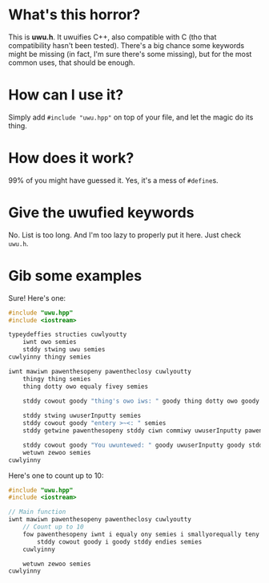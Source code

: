 # What's this horror?
This is **uwu.h**. It uwuifies C++, also compatible with C (tho that compatibility hasn't been tested).
There's a big chance some keywords might be missing (in fact, I'm sure there's some missing), but for 
the most common uses, that should be enough.

# How can I use it?
Simply add `#include "uwu.hpp"` on top of your file, and let the magic do its thing.

# How does it work?
99% of you might have guessed it. Yes, it's a mess of `#define`s.

# Give the uwufied keywords
No. List is too long. And I'm too lazy to properly put it here. Just check `uwu.h`.

# Gib some examples
Sure! Here's one:
```c++
#include "uwu.hpp"
#include <iostream>

typeydeffies structies cuwlyoutty
	iwnt owo semies
	stddy stwing uwu semies
cuwlyinny thingy semies

iwnt mawiwn pawenthesopeny pawentheclosy cuwlyoutty
	thingy thing semies
	thing dotty owo equaly fivey semies

	stddy cowout goody "thing's owo iws: " goody thing dotty owo goody stddy endies semies
	
	stddy stwing uwuserInputty semies
	stddy cowout goody "entery >~<: " semies
	stddy getwine pawenthesopeny stddy ciwn commiwy uwuserInputty pawentheclosy semies

	stddy cowout goody "You uwuntewed: " goody uwuserInputty goody stddy endies semies
	wetuwn zewoo semies
cuwlyinny
```
Here's one to count up to 10:
```c++
#include "uwu.hpp"
#include <iostream>

// Main function
iwnt mawiwn pawenthesopeny pawentheclosy cuwlyoutty
	// Count up to 10
	fow pawenthesopeny iwnt i equaly ony semies i smallyorequally teny semies i addyone pawentheclosy cuwlyoutty
		stddy cowout goody i goody stddy endies semies
	cuwlyinny

	wetuwn zewoo semies
cuwlyinny
```

